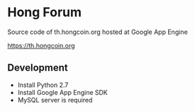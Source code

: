 Hong Forum
================

Source code of th.hongcoin.org hosted at Google App Engine

https://th.hongcoin.org


## Development

- Install Python 2.7
- Install Google App Engine SDK
- MySQL server is required


